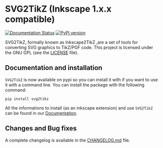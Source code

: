 # SVG2TikZ (Inkscape 1.x.x compatible)
[![Documentation Status](https://readthedocs.org/projects/svg2tikz/badge/?version=latest)](https://svg2tikz.readthedocs.io/en/latest/?badge=latest)
[![PyPI version](https://badge.fury.io/py/svg2tikz.svg)](https://badge.fury.io/py/svg2tikz)

SVG2TikZ, formally known as Inkscape2TikZ ,are a set of tools for converting SVG graphics to TikZ/PGF code.
This project is licensed under the GNU GPL  (see  the [LICENSE](/LICENSE) file).

## Documentation and installation
`SVG2TikZ` is now available on pypi so you can install it with if you want to use it with a command line. You can install the package with the following command:

```
pip install svg2tikz
```

All the informations to install (as an inkscape extension) and use `SVG2TikZ` can be found in our [Documentation](https://svg2tikz.readthedocs.io/en/latest).


## Changes and Bug fixes

A complete changelog is available in the [CHANGELOG.md](CHANGELOG.md) file.
